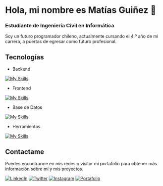 # Hola, mi nombre es Matías Guiñez 👋
### Estudiante de Ingeniería Civil en Informática

Soy un futuro programador chileno, actualmente cursando el 4.º año de mi carrera, a puertas de egresar como futuro profesional.

## Tecnologías

- Backend
  
[![My Skills](https://skillicons.dev/icons?i=c,java,py,dart,php&perline=3)](https://skillicons.dev)

- Frontend
  
[![My Skills](https://skillicons.dev/icons?i=css,html,js,react,angular&perline=3)](https://skillicons.dev)

- Base de Datos
  
[![My Skills](https://skillicons.dev/icons?i=mysql,postgres,mongodb&perline=3)](https://skillicons.dev)

- Herramientas
  
[![My Skills](https://skillicons.dev/icons?i=docker,git,spring,vscode,flutter&perline=3)](https://skillicons.dev)


## Contactame

Puedes encontrarme en mis redes o visitar mi portafolio para obtener más información sobre mí y mis proyectos.

[![LinkedIn](https://img.shields.io/badge/LinkedIn-Mat%C3%ADas%20Gui%C3%B1ez-0077B5?style=for-the-badge&logo=linkedin&logoColor=white&labelColor=101010)](https://www.linkedin.com/in/mat%C3%ADas-alexander-gui%C3%B1ez-monsalve)  [![Twitter](https://img.shields.io/badge/Twitter-@MonsalveGuinez-1DA1F2?style=for-the-badge&logo=twitter&logoColor=white&labelColor=101010)](https://twitter.com/MonsalveGuinez)  [![Instagram](https://img.shields.io/badge/Instagram-@moch-E4405F?style=for-the-badge&logo=instagram&logoColor=white&labelColor=101010)](https://www.instagram.com/l_moch_l/)  [![Portafolio](https://img.shields.io/badge/Web-Portafolio-14a1f0?style=for-the-badge&logoColor=white&labelColor=101010)](https://moch-dev.netlify.app/)
